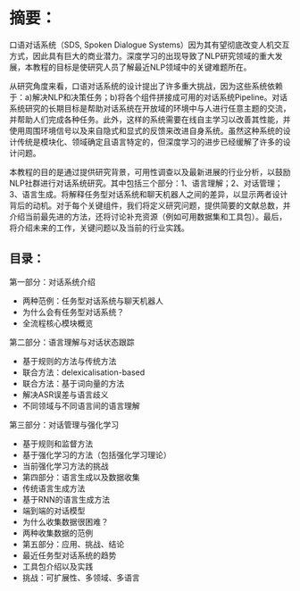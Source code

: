 # 摘要：

口语对话系统（SDS, Spoken Dialogue Systems）因为其有望彻底改变人机交互方式，因此具有巨大的商业潜力。深度学习的出现导致了NLP研究领域的重大发展，本教程的目标是使研究人员了解最近NLP领域中的关键难题所在。

从研究角度来看，口语对话系统的设计提出了许多重大挑战，因为这些系统依赖于：a)解决NLP和决策任务；b)将各个组件拼接成可用的对话系统Pipeline。对话系统研究的长期目标是帮助对话系统在开放域的环境中与人进行任意主题的交流，并帮助人们完成各种任务。此外，这样的系统需要在线自主学习以改善其性能，并使用周围环境信号以及来自隐式和显式的反馈来改进自身系统。虽然这种系统的设计传统是模块化、领域确定且语言特定的，但深度学习的进步已经缓解了许多的设计问题。

本教程的目的是通过提供研究背景，可用性调查以及最新进展的行业分析，以鼓励NLP社群进行对话系统研究。其中包括三个部分：1、语言理解；2、对话管理；3、语言生成。将解释任务型对话系统和聊天机器人之间的差异，以显示两者设计背后的动机。对于每个关键组件，我们将定义研究问题，提供简要的文献总数，并介绍当前最先进的方法，还将讨论补充资源（例如可用数据集和工具包）。最后，将介绍未来的工作，关键问题以及当前的行业实践。

## 目录：

第一部分：对话系统介绍

- 两种范例：任务型对话系统与聊天机器人
- 为什么会有任务型对话系统？
- 全流程核心模块概览

第二部分：语言理解与对话状态跟踪

- 基于规则的方法与传统方法
- 联合方法：delexicalisation-based
- 联合方法：基于词向量的方法
- 解决ASR误差与语言歧义
- 不同领域与不同语言间的语言理解

第三部分：对话管理与强化学习

* 基于规则和监督方法
* 基于强化学习的方法（包括强化学习理论）
* 当前强化学习方法的挑战
* 第四部分：语言生成以及数据收集
* 传统语言生成方法
* 基于RNN的语言生成方法
* 端到端的对话模型
* 为什么收集数据很困难？
* 两种收集数据的范例
* 第五部分：应用、挑战、结论
* 最近任务型对话系统的趋势
* 工具包介绍以及实践
* 挑战：可扩展性、多领域、多语言
